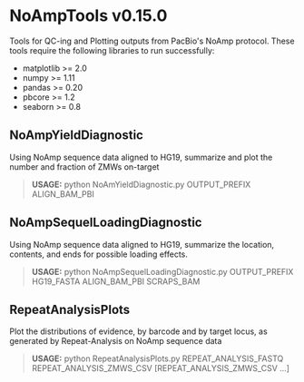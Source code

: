 # NoAmpTools v0.15.0
Tools for QC-ing and Plotting outputs from PacBio's NoAmp protocol.  These tools require the following libraries to run successfully:

* matplotlib >= 2.0
* numpy >= 1.11
* pandas >= 0.20
* pbcore >= 1.2
* seaborn >= 0.8

## NoAmpYieldDiagnostic
Using NoAmp sequence data aligned to HG19, summarize and plot the number and fraction of ZMWs on-target
> **USAGE:**  python  NoAmYieldDiagnostic.py OUTPUT_PREFIX ALIGN_BAM_PBI

## NoAmpSequelLoadingDiagnostic
Using NoAmp sequence data aligned to HG19, summarize the location, contents, and ends for possible loading effects.
> **USAGE:**  python  NoAmpSequelLoadingDiagnostic.py OUTPUT_PREFIX HG19_FASTA ALIGN_BAM_PBI SCRAPS_BAM

## RepeatAnalysisPlots
Plot the distributions of evidence, by barcode and by target locus, as generated by Repeat-Analysis on NoAmp sequence data
> **USAGE:**  python  RepeatAnalysisPlots.py REPEAT_ANALYSIS_FASTQ REPEAT_ANALYSIS_ZMWS_CSV [REPEAT_ANALYSIS_ZMWS_CSV ...]
